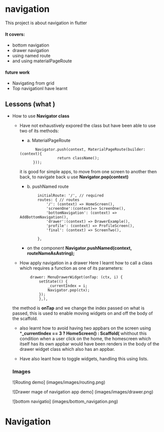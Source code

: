 # navigation
This project is about navigation in flutter
#### It covers:
 - bottom navigation
 - drawer navigation
 - using named route
 - and using materialPageRoute

 #### future work
 - Navigating from grid 
 - Top navigationI have learnt 


 ## Lessons (what ) 
- How to use **Navigator class**
  
  - Have not exhaustively expored the class but have been able to use two of its methods:
    - a.  MaterialPageRoute 
    ```  
           Navigator.push(context, MaterialPageRoute(builder: (context){
                     return className();
          }));
    ```
    it is good for simple apps, to move from one screen to another then back, to navigate back u use **Navigator.pop(context)**

    - b. pushNamed route
    ```
            initialRoute: '/', // required
            routes: { // routes
                '/': (context) => HomeScreen(),
                'screenOne':(context)=> ScreenOne(),
                'bottomNavigation': (context) => AddBottomNavigation(),
                'drawer':(context) => DrawerExample(),
                'profile': (context) => ProfileScreen(),
                'final': (context) => ScreenTwo(),

            },

      ```
      - on the component **Navigator.pushNamed(context, routeNameAsAstring);**

   - How apply navigation in a drawer
   Here I learnt how to call a class which requires a function as one of its parameters: 
    ``` 
            drawer: MenuDrawerWidget(onTap: (ctx, i) {
                setState(() {
                    _currentIndex = i;
                    Navigator.pop(ctx);
                });
                },),
    ```     
    the method is **onTap**  and we change the index passed on what is passed, this is used to enable moving widgets on and off the body of the scaffold.

    - also learnt how to avoid having two appbars on the screen using ***_currentIndex == 3  ? HomeScreen() :  Scaffold(** whithout this condition when a user click on the home, the homescreen which itself has its own appbar would have been renders in the body of the drawer widget class which also has an appbar.

    - Have also leant how to toggle widgets, handling this  using lists.

    ### Images 
     ![Routing demo]
    (images/images/routing.png)

    ![Drawer mage of navigation app demo]
    (images/images/drawer.png)

     ![bottom navigatio]
    (images/bottom_navigation.png)





      



  


# Navigation
